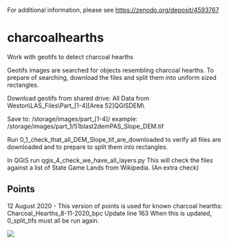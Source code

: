 For additional
information, please see https://zenodo.org/deposit/4593767

# charcoalhearths
Work with geotifs to detect charcoal hearths

Geotifs images are searched for objects resembling charcoal hearths.
To prepare of searching, download the files and split them into uniform sized rectangles.

Download geotifs from shared drive: 
All Data from Weston\LAS_Files\Part_[1-4]\[Area 52]QGISDEM\

Save to:
/storage/images/part_[1-4]/
example:
/storage/images/part_1/51blast2demPAS_Slope_DEM.tif

Run 0_1_check_that_all_DEM_Slope_tif_are_downloaded to verify all files are downloaded and to prepare to split them into rectangles.

In QGIS run
qgis_4_check_we_have_all_layers.py
This will check the files against a list of State Game Lands from Wikipedia. (An extra check)

## Points
12 August 2020 - This version of points is used for known charcoal hearths:
Charcoal_Hearths_8-11-2020_bpc
Update line 163
When this is updated, 0_split_tifs must all be run again.

![](http://jeffblackadar.ca/charcoal_hearths/splt_tifs_1_crop.png)
 

